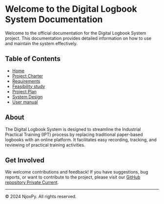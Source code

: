 # Welcome to the Digital Logbook System Documentation

Welcome to the official documentation for the Digital Logbook System project. This documentation provides detailed information on how to use and maintain the system effectively.

## Table of Contents

- [Home](./index.md)
- [Project Charter](./project-charter.md)
- [Requirements](./requirements.md)
- [Feasibility study](./feasibility-study.md)
- [Project Plan](./project-plan.md)
- [System Design](./system-design.md)
- [User manual](./user-manual.md)

## About

The Digital Logbook System is designed to streamline the Industrial Practical Training (IPT) process by replacing traditional paper-based logbooks with an online platform. It facilitates easy recording, tracking, and reviewing of practical training activities.

## Get Involved

We welcome contributions and feedback! If you have suggestions, bug reports, or want to contribute to the project, please visit our [GitHub repository Private Current](https://github.com/Njoxpy/Project-Docs-IPT).

---

© 2024 NjoxPy. All rights reserved.
